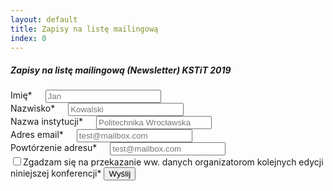 ```yaml
---
layout: default
title: Zapisy na listę mailingową
index: 0
---
```


##### Zapisy na listę mailingową (Newsletter) KSTiT 2019

<form>
<div class="row">
  <div class="six columns">
    <label for="firstName">Imię<span class='red'>*</span></label>
    <input class="u-full-width" type="text" placeholder="Jan" id="firstName">
  </div>
  <div class="six columns">
    <label for="lastName">Nazwisko<span class='red'>*</span></label>
    <input class="u-full-width" type="text" placeholder="Kowalski" id="lastName">
  </div>
</div>

<div class="row">
  <div class="twelve columns">
    <label for="institution">Nazwa instytucji<span class='red'>*</span></label>
    <input class="u-full-width" type="text" placeholder="Politechnika Wrocławska" id="institution">
  </div>
</div>
  <div class="row">
    <div class="six columns">
      <label for="exampleEmailInput">Adres email<span class='red'>*</span></label>
      <input class="u-full-width" type="email" placeholder="test@mailbox.com" id="exampleEmailInput">
    </div>
    <div class="six columns">
      <label for="exampleEmailInput">Powtórzenie adresu<span class='red'>*</span></label>
      <input class="u-full-width" type="email" placeholder="test@mailbox.com" id="exampleEmailInput">
    </div>
  </div>
  <label class="example-send-yourself-copy twelve columns">
    <input type="checkbox"><span class="label-body">Zgadzam się na przekazanie ww. danych organizatorom kolejnych edycji niniejszej konferencji<span class='red'>*</span></span>
  </label>
  <input class="button-primary twelve columns" type="submit" value="Wyślij">
</form>
